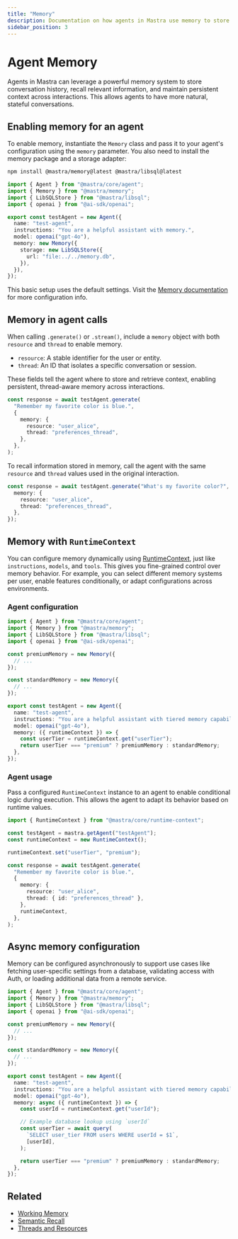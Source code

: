 ```yaml
---
title: "Memory"
description: Documentation on how agents in Mastra use memory to store conversation history and contextual information.
sidebar_position: 3
---
```


# Agent Memory

Agents in Mastra can leverage a powerful memory system to store conversation history, recall relevant information, and maintain persistent context across interactions. This allows agents to have more natural, stateful conversations.

## Enabling memory for an agent

To enable memory, instantiate the `Memory` class and pass it to your agent's configuration using the `memory` parameter. You also need to install the memory package and a storage adapter:

```bash npm2yarn copy
npm install @mastra/memory@latest @mastra/libsql@latest
```

```typescript {2-3,10-14} showLineNumbers
import { Agent } from "@mastra/core/agent";
import { Memory } from "@mastra/memory";
import { LibSQLStore } from "@mastra/libsql";
import { openai } from "@ai-sdk/openai";

export const testAgent = new Agent({
  name: "test-agent",
  instructions: "You are a helpful assistant with memory.",
  model: openai("gpt-4o"),
  memory: new Memory({
    storage: new LibSQLStore({
      url: "file:../../memory.db",
    }),
  }),
});
```

This basic setup uses the default settings. Visit the [Memory documentation](../memory/overview) for more configuration info.

## Memory in agent calls

When calling `.generate()` or `.stream()`, include a `memory` object with both `resource` and `thread` to enable memory.

- `resource`: A stable identifier for the user or entity.
- `thread`: An ID that isolates a specific conversation or session.

These fields tell the agent where to store and retrieve context, enabling persistent, thread-aware memory across interactions.

```typescript {3-4}
const response = await testAgent.generate(
  "Remember my favorite color is blue.",
  {
    memory: {
      resource: "user_alice",
      thread: "preferences_thread",
    },
  },
);
```

To recall information stored in memory, call the agent with the same `resource` and `thread` values used in the original interaction.

```typescript {3-4}
const response = await testAgent.generate("What's my favorite color?", {
  memory: {
    resource: "user_alice",
    thread: "preferences_thread",
  },
});
```

## Memory with `RuntimeContext`

You can configure memory dynamically using [RuntimeContext](/docs/server-db/runtime-context), just like `instructions`, `models`, and `tools`. This gives you fine-grained control over memory behavior. For example, you can select different memory systems per user, enable features conditionally, or adapt configurations across environments.

### Agent configuration

```typescript {18-20} filename="src/mastra/agents/test-agent.ts" showLineNumbers copy
import { Agent } from "@mastra/core/agent";
import { Memory } from "@mastra/memory";
import { LibSQLStore } from "@mastra/libsql";
import { openai } from "@ai-sdk/openai";

const premiumMemory = new Memory({
  // ...
});

const standardMemory = new Memory({
  // ...
});

export const testAgent = new Agent({
  name: "test-agent",
  instructions: "You are a helpful assistant with tiered memory capabilities.",
  model: openai("gpt-4o"),
  memory: ({ runtimeContext }) => {
    const userTier = runtimeContext.get("userTier");
    return userTier === "premium" ? premiumMemory : standardMemory;
  },
});
```

### Agent usage

Pass a configured `RuntimeContext` instance to an agent to enable conditional logic during execution. This allows the agent to adapt its behavior based on runtime values.

```typescript {1,4,6, 13} showLineNumbers copy
import { RuntimeContext } from "@mastra/core/runtime-context";

const testAgent = mastra.getAgent("testAgent");
const runtimeContext = new RuntimeContext();

runtimeContext.set("userTier", "premium");

const response = await testAgent.generate(
  "Remember my favorite color is blue.",
  {
    memory: {
      resource: "user_alice",
      thread: { id: "preferences_thread" },
    },
    runtimeContext,
  },
);
```

## Async memory configuration

Memory can be configured asynchronously to support use cases like fetching user-specific settings from a database, validating access with Auth, or loading additional data from a remote service.

```typescript {18, 22} filename="src/mastra/agents/test-agent.ts" showLineNumbers copy
import { Agent } from "@mastra/core/agent";
import { Memory } from "@mastra/memory";
import { LibSQLStore } from "@mastra/libsql";
import { openai } from "@ai-sdk/openai";

const premiumMemory = new Memory({
  // ...
});

const standardMemory = new Memory({
  // ...
});

export const testAgent = new Agent({
  name: "test-agent",
  instructions: "You are a helpful assistant with tiered memory capabilities.",
  model: openai("gpt-4o"),
  memory: async ({ runtimeContext }) => {
    const userId = runtimeContext.get("userId");

    // Example database lookup using `userId`
    const userTier = await query(
      `SELECT user_tier FROM users WHERE userId = $1`,
      [userId],
    );

    return userTier === "premium" ? premiumMemory : standardMemory;
  },
});
```

## Related

- [Working Memory](../memory/working-memory)
- [Semantic Recall](../memory/semantic-recall)
- [Threads and Resources](../memory/threads-and-resources)
